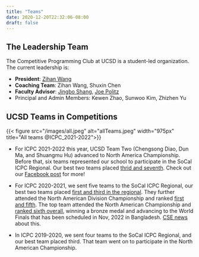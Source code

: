 ```yaml
---
title: "Teams"
date: 2020-12-20T22:32:06-08:00
draft: false
---
```


## The Leadership Team

The Competitive Programming Club at UCSD is a student-led organization.
The current leadership is:

- **President**: [Zihan Wang](mailto:ziw224@ucsd.edu) 
- **Coaching Team**: Zihan Wang, Shuxin Chen
- **Faculty Advisor**: [Jingbo Shang](https://shangjingbo1226.github.io/), [Joe Politz](https://jpolitz.github.io/)
- Principal and Admin Members: Kewen Zhao, Sunwoo Kim, Zhizhen Yu

## UCSD Teams in Competitions

{{< figure src="/images/all.jpeg" alt="allTeams.jpeg" width="975px" title="All teams @ICPC_2021-2022">}}

- For ICPC 2021-2022 this year, UCSD Team Two (Chengsong Diao, Dun Ma, and Shuangmu Hu) advanced to North America Championship. Before that, six teams represented our school to participate in the SoCal ICPC Regional. Our best two teams placed
[thrid and seventh](http://socalcontest.org/history/2021/SC2021-2022-FinalResults.html). Check out our [Facebook post](https://www.facebook.com/permalink.php?story_fbid=5403904259649052&id=112453688794162) for more!

- For ICPC 2020-2021, we sent five teams to the SoCal ICPC Regional, our best two teams placed [first and third
in the regional](http://socalcontest.org/history/2020/SC2020-2021-FinalResults.html).
They further attended the North American Division Championship and ranked [first and fifth](https://nadc21.kattis.com/standings?filter=3557).
The top team attended the North American Championship and [ranked sixth overall](https://nac21.kattis.com/standings),
winning a bronze medal and advancing to the World Finals that has been scheduled in Nov, 2022 in Bangladesh.
[CSE news](https://cse.ucsd.edu/about/news/computer-science-students-qualify-programming-world-finals
) about this.

- In ICPC 2019-2020, we sent four teams to the SoCal ICPC Regional, and our best team placed
third. That team went on to participate in the North American Championship.

